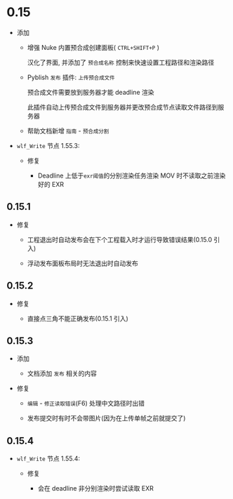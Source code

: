 # 0.15

- 添加

  - 增强 Nuke 内置预合成创建面板( `CTRL+SHIFT+P` )

    汉化了界面, 并添加了 `预合成名称` 控制来快速设置工程路径和渲染路径

  - Pyblish `发布` 插件: `上传预合成文件`

    预合成文件需要放到服务器才能 deadline 渲染

    此插件自动上传预合成文件到服务器并更改预合成节点读取文件路径到服务器

  - 帮助文档新增 `指南` - `预合成分割`

- `wlf_Write` 节点 1.55.3:

  - 修复

    - Deadline 上低于`exr阈值`的分别渲染任务渲染 MOV 时不读取之前渲染好的 EXR

## 0.15.1

- 修复

  - 工程退出时自动发布会在下个工程载入时才运行导致错误结果(0.15.0 引入)

  - 浮动发布面板布局时无法退出时自动发布

## 0.15.2

- 修复

  - 直接点三角不能正确发布(0.15.1 引入)

## 0.15.3

- 添加

  - 文档添加 `发布` 相关的内容

- 修复

  - `编辑` - `修正读取错误`(F6) 处理中文路径时出错

  - 发布提交时有时不会带图片(因为在上传单帧之前就提交了)

## 0.15.4

- `wlf_Write` 节点 1.55.4:

  - 修复

    - 会在 deadline 非分别渲染时尝试读取 EXR
